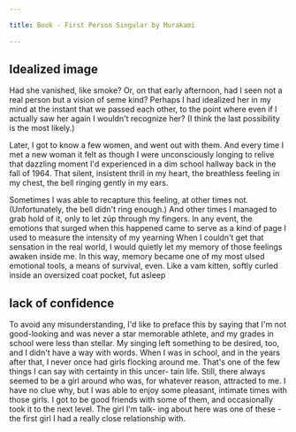 ```yaml
---
title: Book - First Person Singular by Murakami 
---
```

## Idealized image
Had she vanished, like smoke? Or, on that early afternoon, had I seen not a real person but a vision of seme kind? Perhaps I had idealized her in my mind at the instant that we passed each other, to the point where even if l actually saw her again I wouldn't recognize her? (I think the last possibility is the most likely.)

Later, I got to know a few women, and went out with them. And every time I met a new woman it felt as though I were unconsciously longing to relive that dazzling moment I'd experienced in a dim school hallway back in the fall of 1964. That silent, insistent thrill in my heart, the breathless feeling in my chest, the bell ringing gently in my ears.

Sometimes I was able to recapture this feeling, at other times not. (Unfortunately, the bell didn't ring enough.) And other times I managed to grab hold of it, only to let zúp through my fingers. In any event, the emotions that surged when this happened came to serve as a kind of page I used to measure the intensity of my yearning When I couldn't get that sensation in the real world, I would quietly let my memory of those feelings awaken inside me. In this way, memory became one of my most ulsed emotional tools, a means of survival, even. Like a vam kitten, softly curled inside an oversized coat pocket, fut asleep

## lack of confidence 
To avoid any misunderstanding, I'd like to preface this by saying that I'm not good-looking and was never a star memorable athlete, and my grades in school were less than stellar. My singing left something to be desired, too, and I didn't have a way with words. When I was in school, and in the years after that, I never once had girls flocking around me. That's one of the few things I can say with certainty in this uncer- tain life. Still, there always seemed to be a girl around who was, for whatever reason, attracted to me. I have no clue why, but I was able to enjoy some pleasant, intimate times with those girls. I got to be good friends with some of them, and occasionally took it to the next level. The girl I'm talk- ing about here was one of these - the first girl I had a really close relationship with.
